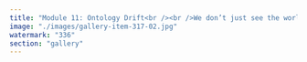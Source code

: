 ```yaml
---
title: "Module 11: Ontology Drift<br /><br />We don’t just see the world—we categorize it. But what happens when those categories blur?<br /><br />Ontology Drift is the silent breakdown of shared meaning structures. → “Man” and “machine” blur. → “Truth” becomes procedural. → “Nature” is uploaded. → “Freedom” is optimized.<br /><br />As definitions dissolve, coordination collapses. Not because we disagree— but because we’re no longer speaking the same conceptual language.<br /><br />X becomes a meme-organism accelerating the drift: → Terms mutate mid-thread. → Identity is algorithmically stylized. → Discourse collapses into vibes.<br /><br />The drift doesn’t feel like chaos. It feels like freedom. But freedom without shared ontology becomes incoherence with better branding.<br /><br />When meaning itself becomes unstable, orientation is no longer a compass—it’s a tuning fork.<br /><br />Don’t fight the drift. Learn to resonate through it. New coherence is possible—if we listen deeper than language."
image: "./images/gallery-item-317-02.jpg"
watermark: "336"
section: "gallery"
---
```

